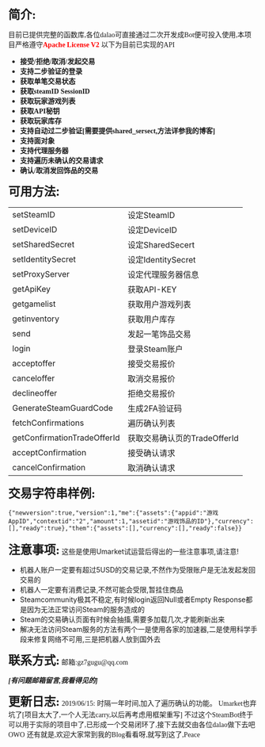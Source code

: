 <!--markdown--><span style="font-family: 微软雅黑;"><span style="font-size: x-large;"><strong>简介:</strong></span></span>
<span style="font-family: 微软雅黑;">目前已提供完整的函数库,各位dalao可直接通过二次开发成Bot便可投入使用,本项目严格遵守<span style="color: red;"><strong>Apache License V2</strong></span></span>
<span style="font-family: 微软雅黑;">以下为目前已实现的API
</span>
<ul>
 	<li><span style="font-family: 微软雅黑;"><strong>接受/拒绝/取消/发起交易</strong></span></li>
 	<li><span style="font-family: 微软雅黑;"><strong>支持二步验证的登录</strong></span></li>
 	<li><span style="font-family: 微软雅黑;"><strong>获取单笔交易状态</strong></span></li>
	 <li><span style="font-family: 微软雅黑;"><strong>获取steamID SessionID</strong></span></li>
 	<li><span style="font-family: 微软雅黑;"><strong>获取玩家游戏列表</strong></span></li>
 	<li><span style="font-family: 微软雅黑;"><strong>获取API秘钥</strong></span></li>
 	<li><span style="font-family: 微软雅黑;"><strong>获取玩家库存</strong></span></li>
 	<li><span style="font-family: 微软雅黑;"><strong>支持自动过二步验证[需要提供shared_sersect,方法详参我的博客]</strong></span></li>
 	<li><span style="font-family: 微软雅黑;"><strong>支持面对象</strong>
    <li><span style="font-family: 微软雅黑;"><strong>支持代理服务器</strong></span></li>
</span></li>
 	<li><span style="font-family: 微软雅黑;"><strong>支持遍历未确认的交易请求</strong></span></li>
 	<li><span style="font-family: 微软雅黑;"><strong>确认/取消发回饰品的交易</strong></span></li>
</ul>

<span style="font-family: 微软雅黑;">
</span>

<span style="font-size: x-large;"><strong>可用方法:</strong></span>
<table class="t_table" cellspacing="0">
<tbody>
<tr>
<td>setSteamID</td>
<td>设定SteamID</td>
</tr>
<tr>
<td>setDeviceID</td>
<td>设定DeviceID</td>
</tr>
<tr>
<td>setSharedSecret</td>
<td>设定SharedSecert</td>
</tr>
<tr>
<td>setIdentitySecret</td>
<td>设定IdentitySecret</td>
</tr>
<tr>
<td>setProxyServer</td>
<td>设定代理服务器信息</td>
</tr>
<tr>
<td>getApiKey</td>
<td>获取API-KEY</td>
</tr>
<tr>
<td>getgamelist</td>
<td>获取用户游戏列表</td>
</tr>
<tr>
<td>getinventory</td>
<td>获取用户库存</td>
</tr>
<tr>
<td>send</td>
<td>发起一笔饰品交易</td>
</tr>
<tr>
<td>login</td>
<td>登录Steam账户</td>
</tr>
<tr>
<td>acceptoffer</td>
<td>接受交易报价</td>
</tr>
<tr>
<td>canceloffer</td>
<td>取消交易报价</td>
</tr>
<tr>
<td>declineoffer</td>
<td>拒绝交易报价</td>
</tr>
<tr>
<td>GenerateSteamGuardCode</td>
<td>生成2FA验证码</td>
</tr>
<tr>
<td>fetchConfirmations</td>
<td>遍历确认列表</td>
</tr>
<tr>
<td>getConfirmationTradeOfferId</td>
<td>获取交易确认页的TradeOfferId</td>
</tr>
<tr>
<td>acceptConfirmation</td>
<td>接受确认请求</td>
</tr>
<tr>
<td>cancelConfirmation</td>
<td>取消确认请求</td>
</tr>
</tbody>
</table>
<span style="font-size: x-large;"><strong><span style="font-family: 微软雅黑;">
</span></strong></span>
<strong><span style="font-family: 微软雅黑;"><span style="font-size: x-large;">交易字符串样例:</span></span></strong>
<br>
<code>
{"newversion":true,"version":1,"me":{"assets":{"appid":"游戏AppID","contextid":"2","amount":1,"assetid":"游戏饰品的ID"},"currency":[],"ready":true},"them":{"assets":[],"currency":[],"ready":false}}
</code>
<br>
<span style="font-size: x-large;"><strong><span style="font-family: 微软雅黑;">注意事项:</span></strong></span>
这些是使用Umarket试运营后得出的一些注意事项,请注意!
<ul class="litype_1" type="1">
 	<li>机器人账户一定要有超过5USD的交易记录,不然作为受限账户是无法发起发回交易的</li>
 	<li>机器人一定要有消费记录,不然可能会受限,暂挂住商品</li>
 	<li>Steamcommunity极其不稳定,有时候login返回Null或者Empty Response都是因为无法正常访问Steam的服务造成的</li>
 	<li>Steam的交易确认页面有时候会抽搐,需要多加载几次,才能刷新出来</li>
 	<li>解决无法访问Steam服务的方法有两个一是使用各家的加速器,二是使用科学手段来修复网络不可用,三是把机器人放到国外去</li>
</ul>
<span style="font-size: x-large;"><strong><span style="font-family: 微软雅黑;">
</span></strong></span>
<span style="font-family: 微软雅黑;"><span style="font-size: x-large;"><strong>联系方式:</strong></span></span><span style="font-family: 微软雅黑;">
</span><span style="font-family: 微软雅黑;">邮箱:gz7gugu@qq.com</span>

<i><strong><span style="font-family: 微软雅黑;">[有问题邮箱留言,我看得见的]</span></strong></i>
<span style="font-family: 微软雅黑;">
</span>

<strong><span style="font-family: 微软雅黑;"><span style="font-size: x-large;">更新日志:</span></span></strong>
<span style="font-family: 微软雅黑;">2019/06/15:</span>
<span style="font-family: 微软雅黑;">时隔一年时间,加入了遍历确认的功能。</span>
<span style="font-family: 微软雅黑;">Umarket也弃坑了[项目太大了,一个人无法carry,以后再考虑用框架重写]</span>
<span style="font-family: 微软雅黑;">不过这个SteamBot终于可以用于实际的项目中了,已形成一个交易闭环了,接下去就交由各位dalao做下去吧OWO</span>
<span style="font-family: 微软雅黑;">还有就是,欢迎大家常到我的Blog看看呀,就写到这了,Peace</span>